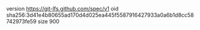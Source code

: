 version https://git-lfs.github.com/spec/v1
oid sha256:3d41e4b80655ad170d4d025ea445f5587916427933a0a6b1d8cc58742973fe59
size 900
